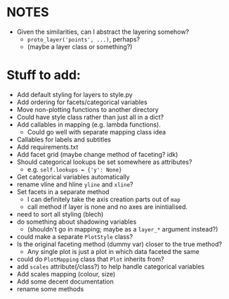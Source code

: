 # NOTES
* Given the similarities, can I abstract the layering somehow?
    * `proto_layer('points', ...)`, perhaps?
    * (maybe a layer class or something?)

# Stuff to add:
* Add default styling for layers to style.py
* Add ordering for facets/categorical variables
* Move non-plotting functions to another directory
* Could have style class rather than just all in a dict?
* Add callables in mapping (e.g. lambda functions).
    * Could go well with separate mapping class idea
* Callables for labels and subtitles
* Add requirements.txt
* Add facet grid (maybe change method of faceting? idk)
* Should categorical lookups be set somewhere as attributes? 
    * e.g. `self.lookups = {'y': None}`
* Get categorical variables automatically
* rename vline and hline `yline` and `xline`?
* Set facets in a separate method
    * I can definitely take the axis creation parts out of `map` 
    * call method if layer is none and no axes are inintialised.
* need to sort all styling (blech)
* do something about shadowing variables 
    * (shouldn't go in mapping; maybe as a `layer_*` argument instead?) 
* could make a separate `PlotStyle` class?
* Is the original faceting method (dummy var) closer to the true method?
    * Any single plot is just a plot in which data faceted the same
* could do `PlotMapping` class that `Plot` inherits from?
* add `scales` attribute(/class?) to help handle categorical variables
* Add scales mapping (colour, size)
* Add some decent documentation
* rename some methods
